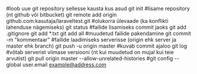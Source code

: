 #loob uue git repository sellesse kausta kus asud
git init
#lisame repository (nt github või bitbucket)
git remote add origin github.com:kasutaja/laraveltest.git
#olukorra ülevaade (ka konflikti lahenduse nägemiseks)
git status
#failide lisamiseks commit jaoks
git add .gitignore
git add *.txt
git add all
#muudetud failide pakendamine
git commit -m "kommentaar"
#failide laadimiseks serverisse (origin ehk server ja master ehk branch)
git push -u origin master
#kuvab commit ajaloo
git log
#võtab serverist viimase versiooni (nt kui muudetud on mujal kui teie arvutist)
git pull origin master --allow-unrelated-histories
#git config --global user.email example@address.com